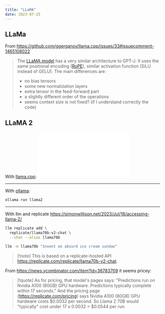 ```yaml
---
title: "LLaMA"
date: 2023-07-25
---
```


## LLaMa

From https://github.com/ggerganov/llama.cpp/issues/33#issuecomment-1465108022

> The [LLaMA model](https://arxiv.org/pdf/2302.13971.pdf) has a very similar architecture to GPT-J. It uses the same positional encoding ([RoPE](https://arxiv.org/pdf/2104.09864.pdf)), similar activation function (SiLU instead of GELU). The main differences are:
> - no bias tensors
> - some new normalization layers
> - extra tensor in the feed-forward part
> - a slightly different order of the operations
> - seems context size is not fixed? (if I understand correctly the code)

## LLaMA 2

With [llama.cpp](notes/llama.cpp.md):
![llama.cpp](notes/llama.cpp.md#Running%20Locally)

---

With [ollama](https://github.com/jmorganca/ollama):
```sh
ollama run llama2
```

---

With llm and replicate https://simonwillison.net/2023/Jul/18/accessing-llama-2/

```sh
llm replicate add \
  replicate/llama70b-v2-chat \
  --chat --alias llama70b

llm -m llama70b "Invent an absurd ice cream sundae"
```

> [!note] This is based on a replicate-hosted API https://replicate.com/replicate/llama70b-v2-chat. 

From https://news.ycombinator.com/item?id=36783709 it seems pricey:
> [!quote] 
> As for pricing, that model's pages says: "Predictions run on Nvidia A100 (80GB) GPU hardware. Predictions typically complete within 17 seconds."
> And the pricing page (https://replicate.com/pricing) says Nvidia A100 (80GB) GPU hardware costs $0.0032 per second.
> So Llama 2 70B would "typically" cost under 17 x 0.0032 = $0.0544 per run.



